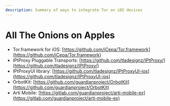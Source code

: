 ```yaml
---
description: Summary of ways to integrate Tor on iOS devices
---
```


# All The Onions on Apples

* Tor.framework for iOS: [https://github.com/iCepa/Tor.framework](https://github.com/iCepa/Tor.framework)
* IPtProxy Pluggable Transports: [https://github.com/tladesignz/IPtProxy/](https://github.com/tladesignz/IPtProxy/)
* IPtProxyUI library: [https://github.com/tladesignz/IPtProxyUI-ios](https://github.com/tladesignz/IPtProxyUI-ios)
* OrbotKit: [https://github.com/guardianproject/OrbotKit](https://github.com/guardianproject/OrbotKit)
* Arti Mobile: [https://gitlab.com/guardianproject/arti-mobile-ex](https://gitlab.com/guardianproject/arti-mobile-ex)
